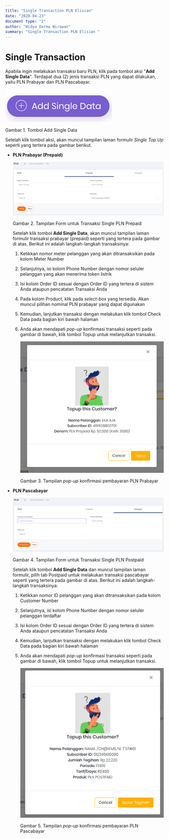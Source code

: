 ```yaml
---
title: "Single Transaction PLN Elisian"
date: "2020-04-23"
document type: "2" 
author: "Widya Darma Wirawan"
summary: "Single Transaction PLN Elisian "
---
```


# Single Transaction

Apabila ingin melakukan transaksi baru PLN, klik pada tombol aksi "**Add Single Data**". Terdapat dua (2) jenis transaksi PLN yang dapat dilakukan, yaitu PLN Prabayar dan PLN Pascabayar.

![](./image-user-manual/elisian-pln-single-1.png)

Gambar 1. Tombol Add Single Data

Setelah klik tombol aksi, akan muncul tampilan laman formulir *Single Top Up* seperti yang tertera pada gambar berikut. 

- **PLN Prabayar (Prepaid)**

    ![](./image-user-manual/elisian-pln-single-2.png)
    
    Gambar 2. Tampilan Form untuk Transaksi Single PLN Prepaid

    Setelah klik tombol **Add Single Data**, akan muncul tampilan laman formulir transaksi prabayar (prepaid) seperti yang tertera pada gambar di atas. Berikut ini adalah langkah-langkah transaksinya:

    1. Ketikkan nomor meter pelanggan yang akan ditransaksikan pada kolom Meter Number
    2. Selanjutnya, isi kolom Phone Number dengan nomor seluler pelanggan yang akan menerima token listrik
    3. Isi kolom Order ID sesuai dengan Order ID yang tertera di sistem Anda ataupun pencatatan Transaksi Anda
    4. Pada kolom Product, klik pada *select-box* yang tersedia. Akan muncul pilihan nominal PLN prabayar yang dapat digunakan
    5. Kemudian, lanjutkan transaksi dengan melakukan klik tombol Check Data pada bagian kiri bawah halaman
    6. Anda akan mendapati *pop-up* konfirmasi transaksi seperti pada gambar di bawah, klik tombol Topup untuk melanjutkan transaksi.

        ![](./image-user-manual/elisian-pln-single-4.png)
        
        Gambar 3. Tampilan *pop-up* konfirmasi pembayaran PLN Prabayar

- **PLN Pascabayar**

     ![](./image-user-manual/elisian-pln-single-3.png)
    
    Gambar 4. Tampilan Form untuk Transaksi Single PLN Postpaid

    Setelah klik tombol **Add Single Data** dan muncul tampilan laman formulir, pilih tab Postpaid untuk melakukan transaksi pascabayar seperti yang tertera pada gambar di atas. Berikut ini adalah langkah-langkah transaksinya:

    1. Ketikkan nomor ID pelanggan yang akan ditransaksikan pada kolom Customer Number
    2. Selanjutnya, isi kolom Phone Number dengan nomor seluler pelanggan terdaftar
    3. Isi kolom Order ID sesuai dengan Order ID yang tertera di sistem Anda ataupun pencatatan Transaksi Anda
    4. Kemudian, lanjutkan transaksi dengan melakukan klik tombol Check Data pada bagian kiri bawah halaman
    5. Anda akan mendapati *pop-up* konfirmasi transaksi seperti pada gambar di bawah, klik tombol Topup untuk melanjutkan transaksi.

         ![](./image-user-manual/elisian-pln-single-5.png)
        
        Gambar 5. Tampilan *pop-up* konfirmasi pembayaran PLN Pascabayar
